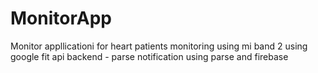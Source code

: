 # MonitorApp

Monitor appllicationi for heart patients
monitoring using mi band 2
using google fit api
backend - parse
notification using parse and firebase
